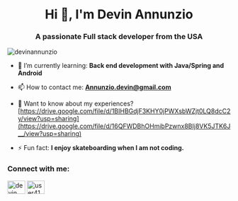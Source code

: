 <h1 align="center">Hi 👋, I'm Devin Annunzio</h1>
<h3 align="center">A passionate Full stack developer from the USA</h3>

<p align="left"> <img src="https://komarev.com/ghpvc/?username=devinannunzio&label=Profile%20views&color=0e75b6&style=flat" alt="devinannunzio" /> </p>

- 🌱 I’m currently learning: **Back end development with Java/Spring and Android**

- 📫 How to contact me: **Annunzio.devin@gmail.com**

- 📄 Want to know about my experiences? [https://drive.google.com/file/d/1BIHBGdjF3KHY0jPWXsbWZjt0LQ8dcC2y/view?usp=sharing](https://drive.google.com/file/d/16QFWDBhOHmibPzwnx8BIj8VK5JTK6J__/view?usp=sharing)

- ⚡ Fun fact: **I enjoy skateboarding when I am not coding.**

<h3 align="left">Connect with me:</h3>
<p align="left">
<a href="https://linkedin.com/in/devin annunzio" target="blank"><img align="center" src="https://raw.githubusercontent.com/rahuldkjain/github-profile-readme-generator/master/src/images/icons/Social/linked-in-alt.svg" alt="devin annunzio" height="30" width="40" /></a>
<a href="https://www.leetcode.com/user4192rt" target="blank"><img align="center" src="https://raw.githubusercontent.com/rahuldkjain/github-profile-readme-generator/master/src/images/icons/Social/leet-code.svg" alt="user4192rt" height="30" width="40" /></a>
</p>


